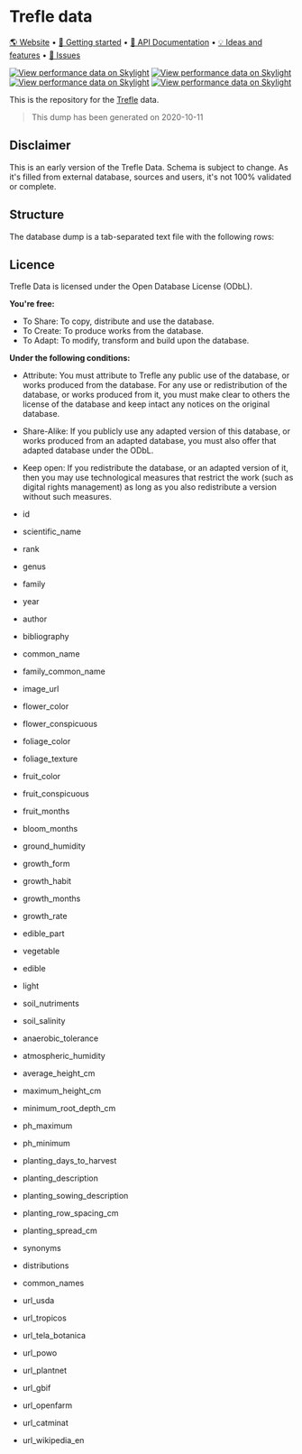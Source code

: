 
# Trefle data

[🌎 Website](https://trefle.io)  •  [🚀 Getting started](https://docs.trefle.io)  •  [📖 API Documentation](https://docs.trefle.io/reference)  •  [💡 Ideas and features](https://github.com/orgs/treflehq/projects/3)  •  [🐛 Issues](https://github.com/orgs/treflehq/projects/2)

[![View performance data on Skylight](https://badges.skylight.io/status/nz7MAOv6K6ra.svg)](https://oss.skylight.io/app/applications/nz7MAOv6K6ra) [![View performance data on Skylight](https://badges.skylight.io/rpm/nz7MAOv6K6ra.svg)](https://oss.skylight.io/app/applications/nz7MAOv6K6ra) [![View performance data on Skylight](https://badges.skylight.io/problem/nz7MAOv6K6ra.svg)](https://oss.skylight.io/app/applications/nz7MAOv6K6ra) [![View performance data on Skylight](https://badges.skylight.io/typical/nz7MAOv6K6ra.svg)](https://oss.skylight.io/app/applications/nz7MAOv6K6ra)

This is the repository for the [Trefle](https://trefle.io) data.

> This dump has been generated on 2020-10-11

## Disclaimer

This is an early version of the Trefle Data. Schema is subject to change. As it's filled from external database, sources and users, it's not 100% validated or complete.

## Structure

The database dump is a tab-separated text file with the following rows:

## Licence

Trefle Data is licensed under the Open Database License (ODbL).

**You're free:**

- To Share: To copy, distribute and use the database.
- To Create: To produce works from the database.
- To Adapt: To modify, transform and build upon the database.

**Under the following conditions:**

- Attribute: You must attribute to Trefle any public use of the database, or works produced from the database. For any use or redistribution of the database, or works produced from it, you must make clear to others the license of the database and keep intact any notices on the original database.
- Share-Alike: If you publicly use any adapted version of this database, or works produced from an adapted database, you must also offer that adapted database under the ODbL.
- Keep open: If you redistribute the database, or an adapted version of it, then you may use technological measures that restrict the work (such as digital rights management) as long as you also redistribute a version without such measures.


- id
- scientific_name
- rank
- genus
- family
- year
- author
- bibliography
- common_name
- family_common_name
- image_url
- flower_color
- flower_conspicuous
- foliage_color
- foliage_texture
- fruit_color
- fruit_conspicuous
- fruit_months
- bloom_months
- ground_humidity
- growth_form
- growth_habit
- growth_months
- growth_rate
- edible_part
- vegetable
- edible
- light
- soil_nutriments
- soil_salinity
- anaerobic_tolerance
- atmospheric_humidity
- average_height_cm
- maximum_height_cm
- minimum_root_depth_cm
- ph_maximum
- ph_minimum
- planting_days_to_harvest
- planting_description
- planting_sowing_description
- planting_row_spacing_cm
- planting_spread_cm
- synonyms
- distributions
- common_names
- url_usda
- url_tropicos
- url_tela_botanica
- url_powo
- url_plantnet
- url_gbif
- url_openfarm
- url_catminat
- url_wikipedia_en